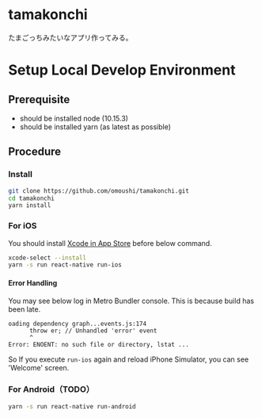 # tamakonchi
たまごっちみたいなアプリ作ってみる。

# Setup Local Develop Environment

## Prerequisite

- should be installed node (10.15.3)
- should be installed yarn (as latest as possible)

## Procedure

### Install
```bash
git clone https://github.com/omoushi/tamakonchi.git
cd tamakonchi
yarn install
```

### For iOS
You should install [Xcode in App Store](https://itunes.apple.com/us/app/xcode/id497799835?mt=12) before below command.
```bash
xcode-select --install
yarn -s run react-native run-ios
```

#### Error Handling
You may see below log in Metro Bundler console. This is because build has been late.    
```
oading dependency graph...events.js:174
      throw er; // Unhandled 'error' event
      ^
Error: ENOENT: no such file or directory, lstat ...
```
So If you execute `run-ios` again and reload iPhone Simulator, you can see 'Welcome' screen. 
 

### For Android（TODO）
```bash
yarn -s run react-native run-android 
```
